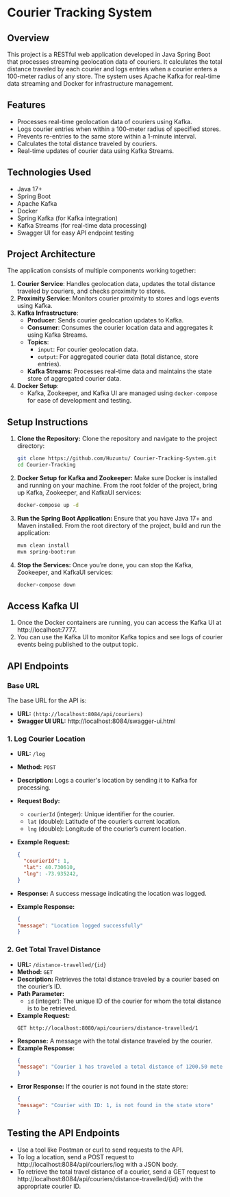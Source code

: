 # Courier Tracking System

## Overview

This project is a RESTful web application developed in Java Spring Boot that processes streaming geolocation data of couriers. It calculates the total distance traveled by each courier and logs entries when a courier enters a 100-meter radius of any store. The system uses Apache Kafka for real-time data streaming and Docker for infrastructure management.

## Features

- Processes real-time geolocation data of couriers using Kafka.
- Logs courier entries when within a 100-meter radius of specified stores.
- Prevents re-entries to the same store within a 1-minute interval.
- Calculates the total distance traveled by couriers.
- Real-time updates of courier data using Kafka Streams.

## Technologies Used

- Java 17+
- Spring Boot
- Apache Kafka
- Docker
- Spring Kafka (for Kafka integration)
- Kafka Streams (for real-time data processing)
- Swagger UI for easy API endpoint testing

## Project Architecture

The application consists of multiple components working together:

1. **Courier Service**: Handles geolocation data, updates the total distance traveled by couriers, and checks proximity to stores.
2. **Proximity Service**: Monitors courier proximity to stores and logs events using Kafka.
3. **Kafka Infrastructure**:
   - **Producer**: Sends courier geolocation updates to Kafka.
   - **Consumer**: Consumes the courier location data and aggregates it using Kafka Streams.
   - **Topics**:
     - `input`: For courier geolocation data.
     - `output`: For aggregated courier data (total distance, store entries).
   - **Kafka Streams**: Processes real-time data and maintains the state store of aggregated courier data.
4. **Docker Setup**:
   - Kafka, Zookeeper, and Kafka UI are managed using `docker-compose` for ease of development and testing.

## Setup Instructions

1. **Clone the Repository:**
   Clone the repository and navigate to the project directory:
   ```bash
   git clone https://github.com/Huzuntu/ Courier-Tracking-System.git
   cd Courier-Tracking
2. **Docker Setup for Kafka and Zookeeper:**
   Make sure Docker is installed and running on your machine. From the root folder of the project, bring up Kafka, Zookeeper, and KafkaUI services:
   ```bash
   docker-compose up -d
   ```
3. **Run the Spring Boot Application:**
   Ensure that you have Java 17+ and Maven installed. From the root directory of the project, build and run the application:
   ```bash
   mvn clean install
   mvn spring-boot:run
4. **Stop the Services:**
   Once you’re done, you can stop the Kafka, Zookeeper, and KafkaUI services:
   ```bash
   docker-compose down
## Access Kafka UI

1.	Once the Docker containers are running, you can access the Kafka UI at http://localhost:7777.
2.	You can use the Kafka UI to monitor Kafka topics and see logs of courier events being published to the output topic.

## API Endpoints
### Base URL

The base URL for the API is:
- **URL:** `(http://localhost:8084/api/couriers)`
- **Swagger UI URL:** http://localhost:8084/swagger-ui.html
### 1. **Log Courier Location**

- **URL:** `/log`
- **Method:** `POST`
- **Description:** Logs a courier's location by sending it to Kafka for processing.
- **Request Body:**
  - `courierId` (integer): Unique identifier for the courier.
  - `lat` (double): Latitude of the courier’s current location.
  - `lng` (double): Longitude of the courier’s current location.

- **Example Request:**
  ```json
  {
    "courierId": 1,
    "lat": 40.730610,
    "lng": -73.935242,
  }
- **Response:**
A success message indicating the location was logged.
- **Example Response:**
  ```json
  {
  "message": "Location logged successfully"
  }
### 2. **Get Total Travel Distance**
- **URL:** `/distance-travelled/{id}`
- **Method:** `GET`
- **Description:** Retrieves the total distance traveled by a courier based on the courier’s ID.
- **Path Parameter:**
  - `id` (integer): The unique ID of the courier for whom the total distance is to be retrieved.
- **Example Request:**
  ```
  GET http://localhost:8080/api/couriers/distance-travelled/1
- **Response:**
A message with the total distance traveled by the courier.
- **Example Response:**
  ```json
  {
  "message": "Courier 1 has traveled a total distance of 1200.50 meters."
  }
- **Error Response:**
  If the courier is not found in the state store:
  ```json
  {
  "message": "Courier with ID: 1, is not found in the state store"
  }
## Testing the API Endpoints
- Use a tool like Postman or curl to send requests to the API.
- To log a location, send a POST request to http://localhost:8084/api/couriers/log with a JSON body.
- To retrieve the total travel distance of a courier, send a GET request to http://localhost:8084/api/couriers/distance-travelled/{id} with the appropriate courier ID.
